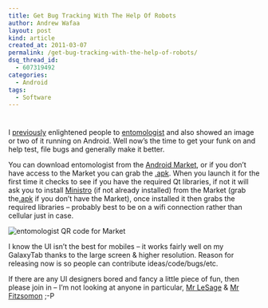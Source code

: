 ```yaml
---
title: Get Bug Tracking With The Help Of Robots
author: Andrew Wafaa
layout: post
kind: article
created_at: 2011-03-07
permalink: /get-bug-tracking-with-the-help-of-robots/
dsq_thread_id:
  - 607319492
categories:
  - Android
tags:
  - Software
---
```

# 

I [previously][1] enlightened people to [entomologist][2] and also showed an image or two of it running on Android. Well now’s the time to get your funk on and help test, file bugs and generally make it better.

 [1]: http://andrew.wafaa.eu/2011/03/04/bug-tracking-with-the-help-of-an-entomologist.html "Bug Tracking With The Help Of An Entomologist"
 [2]: http://entomologist.sourceforge.net/ "Open Source Cross Platform Bug Tracking Client"

You can download entomologist from the [Android Market][3], or if you don’t have access to the Market you can grab the [.apk][4]. When you launch it for the first time it checks to see if you have the required Qt libraries, if not it will ask you to install [Ministro][5] (if not already installed) from the Market (grab the[.apk][6] if you don’t have the Market), once installed it then grabs the required libraries – probably best to be on a wifi connection rather than cellular just in case.

 [3]: https://market.android.com/details?id=net.forcev.Entomologist&feature=search_result "Open source cross platform bug tracking client for Android"
 [4]: http://entomologist.git.sourceforge.net/git/gitweb.cgi?p=entomologist/entomologist;a=blob;f=android/bin/Entomologist-release.apk;h=7c867122839395ca5250760d51972cda9d19d942;hb=HEAD "Manually install entomologist"
 [5]: https://sourceforge.net/p/necessitas/ministro/home/ "Qt libraries for Android"
 [6]: http://sourceforge.net/projects/ministro.necessitas.p/files/Ministro-1.0.apk/download "Manually install Ministro"

![entomologist QR code for Market][7]

 [7]: http://www.forcev.net/assets/Uploads/entomologist-qr.png "Scan the image to install entomologist"

I know the UI isn’t the best for mobiles – it works fairly well on my GalaxyTab thanks to the large screen & higher resolution. Reason for releasing now is so people can contribute ideas/code/bugs/etc.

If there are any UI designers bored and fancy a little piece of fun, then please join in – I’m not looking at anyone in particular, [Mr LeSage][8] & [Mr Fitzsomon][9] ;-P

 [8]: http://linuxart.com/log/ "LeSage's easel"
 [9]: http://andy.fitzsimon.com.au/ "Antipedean Artist in Prague"
